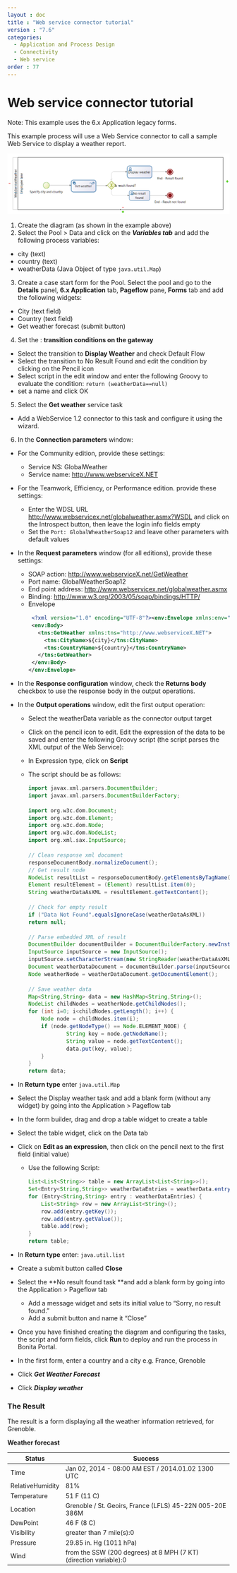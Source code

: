 ```yaml
---
layout : doc
title : "Web service connector tutorial"
version : "7.6"
categories:
  - Application and Process Design
  - Connectivity
  - Web service
order : 77
---
```

# Web service connector tutorial

Note: This example uses the 6.x Application legacy forms.

This example process will use a Web Service connector to call a sample Web Service to display a weather report.

![web service process diagram](images/images-6_0/webservice_diagram.png)

1. Create the diagram (as shown in the example above)
2. Select the Pool \> Data and click on the _**Variables tab**_ and add the following process variables:
  * city (text)
  * country (text)
  * weatherData (Java Object of type `java.util.Map`)

3. Create a case start form for the Pool. Select the pool and go to the **Details** panel, **6.x Application** tab, **Pageflow** pane, **Forms** tab and add the following widgets:
  * City (text field)
  * Country (text field)
  * Get weather forecast (submit button)

4. Set the : **transition conditions on the gateway**
  * Select the transition to **Display Weather** and check Default Flow
  * Select the transition to No Result Found and edit the condition by clicking on the Pencil icon
  * Select script in the edit window and enter the following Groovy to evaluate the condition: 
  `return (weatherData==null)`
  * set a name and click OK

5. Select the **Get weather** service task
  * Add a WebService 1.2 connector to this task and configure it using the wizard.

6. In the **Connection parameters** window:
  * For the Community edition, provide these settings:
    * Service NS: GlobalWeather
    * Service name: http://www.webserviceX.NET
  * For the Teamwork, Efficiency, or Performance edition. provide these settings:
    * Enter the WDSL URL http://www.webservicex.net/globalweather.asmx?WSDL and click on the Introspect button, then leave the login info fields empty
    * Set the `Port: GlobalWheatherSoap12` and leave other parameters with default values
  * In the **Request parameters** window (for all editions), provide these settings:
    * SOAP action: http://www.webserviceX.net/GetWeather
    * Port name: GlobalWeatherSoap12
    * End point address: http://www.webservicex.net/globalweather.asmx
    * Binding: http://www.w3.org/2003/05/soap/bindings/HTTP/
    * Envelope 
      ```xml
       <?xml version="1.0" encoding="UTF-8"?><env:Envelope xmlns:env="http://www.w3.org/2003/05/soap-envelope">
       <env:Body>
         <tns:GetWeather xmlns:tns="http://www.webserviceX.NET">
           <tns:CityName>${city}</tns:CityName>
           <tns:CountryName>${country}</tns:CountryName>
         </tns:GetWeather>
       </env:Body>
      </env:Envelope>
      ```

  * In the **Response configuration** window, check the **Returns body** checkbox to use the response body in the output operations.
  * In the **Output operations** window, edit the first output operation:
    * Select the weatherData variable as the connector output target
    * Click on the pencil icon to edit. Edit the expression of the data to be saved and enter the following Groovy script (the script parses the XML output of the Web Service):
    * In Expression type, click on **Script**
    * The script should be as follows:

      ```groovy
      import javax.xml.parsers.DocumentBuilder;
      import javax.xml.parsers.DocumentBuilderFactory;

      import org.w3c.dom.Document;
      import org.w3c.dom.Element;
      import org.w3c.dom.Node;
      import org.w3c.dom.NodeList;
      import org.xml.sax.InputSource;

      // Clean response xml document
      responseDocumentBody.normalizeDocument();
      // Get result node
      NodeList resultList = responseDocumentBody.getElementsByTagName("GetWeatherResult");
      Element resultElement = (Element) resultList.item(0);
      String weatherDataAsXML = resultElement.getTextContent();

      // Check for empty result
      if ("Data Not Found".equalsIgnoreCase(weatherDataAsXML))
      return null;

      // Parse embedded XML of result
      DocumentBuilder documentBuilder = DocumentBuilderFactory.newInstance().newDocumentBuilder();
      InputSource inputSource = new InputSource();
      inputSource.setCharacterStream(new StringReader(weatherDataAsXML));
      Document weatherDataDocument = documentBuilder.parse(inputSource);
      Node weatherNode = weatherDataDocument.getDocumentElement();

      // Save weather data
      Map<String,String> data = new HashMap<String,String>();
      NodeList childNodes = weatherNode.getChildNodes();
      for (int i=0; i<childNodes.getLength(); i++) {
          Node node = childNodes.item(i);
          if (node.getNodeType() == Node.ELEMENT_NODE) {
                  String key = node.getNodeName();
                  String value = node.getTextContent();
                  data.put(key, value);
          }
      }
      return data;
      ```
   * In **Return type** enter `java.util.Map` 
  * Select the Display weather task and add a blank form (without any widget) by going into the Application > Pageflow tab
  * In the form builder, drag and drop a table widget to create a table
  * Select the table widget, click on the Data tab
  * Click on **Edit as an expression**, then click on the pencil next to the first field (initial value)
    * Use the following Script:

      ```groovy
      List<List<String>> table = new ArrayList<List<String>>();
      Set<Entry<String,String>> weatherDataEntries = weatherData.entrySet();
      for (Entry<String,String> entry : weatherDataEntries) {
          List<String> row = new ArrayList<String>();
          row.add(entry.getKey());
          row.add(entry.getValue());
          table.add(row);
      }
      return table;
      ```
   * In **Return type** enter: `java.util.list`
  * Create a submit button called **Close**
  * Select the **No result found task **and add a blank form by going into the Application > Pageflow tab
    * Add a message widget and sets its initial value to “Sorry, no result found.”
    * Add a submit button and name it “Close”
  * Once you have finished creating the diagram and configuring the tasks, the script and form fields, click **Run** to deploy and run the process in Bonita Portal.
  * In the first form, enter a country and a city e.g. France, Grenoble
  * Click _**Get Weather Forecast**_
  * Click _**Display weather**_

### The Result

The result is a form displaying all the weather information retrieved, for Grenoble.

**Weather forecast**

| Status  | Success  |
| ------- | -------- | 
| Time  | Jan 02, 2014 - 08:00 AM EST / 2014.01.02 1300 UTC | 
| RelativeHumidity  | 81%  |
| Temperature  | 51 F (11 C)  |
| Location  | Grenoble / St. Geoirs, France (LFLS) 45-22N 005-20E 386M  | 
| DewPoint  | 46 F (8 C)  |
| Visibility  | greater than 7 mile(s):0  |
| Pressure  | 29.85 in. Hg (1011 hPa)  |
| Wind  | from the SSW (200 degrees) at 8 MPH (7 KT) (direction variable):0  | 
